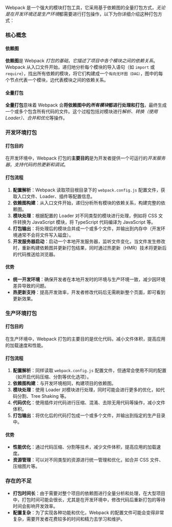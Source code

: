 Webpack 是一个强大的模块打包工具，它采用基于依赖图的全量打包方式，*无论是在开发环境还是生产环境*都需要进行打包操作，以下为你详细介绍这种打包方式：

### 核心概念

#### 依赖图

**依赖图**是 Webpack *打包的基础*，*它描述了项目中各个模块之间的依赖关系*。Webpack 从入口文件开始，递归地分析每个模块的导入语句（如 `import` 或 `require`），找出所有依赖的模块，将它们构建成一个`有向无环图（DAG）`，图中的每个节点代表一个模块，边代表模块之间的依赖关系。

#### 全量打包

**全量打包**意味着 Webpack 会**将依赖图中的*所有模块*都进行处理和打包**，最终生成一个或多个包含所有代码的文件。这个过程包括对模块进行*解析、转换（使用 Loader）、合并和优化*等操作。

### 开发环境打包

#### 打包目的

在开发环境中，Webpack 打包的**主要目的**是为开发者提供一个可运行的*开发服务器*，*支持代码的热更新和调试*。

#### 打包流程

1. **配置解析**：Webpack 读取项目根目录下的 `webpack.config.js` 配置文件，获取入口文件、Loader、插件等配置信息。
2. **依赖图构建**：从入口文件开始，递归分析所有模块的依赖关系，构建完整的依赖图。
3. **模块处理**：根据配置的 Loader 对不同类型的模块进行处理，例如将 CSS 文件转换为 JavaScript 模块，将 TypeScript 代码编译为 JavaScript 等。
4. **打包输出**：将处理后的模块合并成一个或多个文件，并输出到内存中（开发环境通常不会将文件写入磁盘）。
5. **开发服务器启动**：启动一个本地开发服务器，监听文件变化，当文件发生修改时，重新构建依赖图并更新打包结果，同时通过热更新（HMR）技术将更新后的代码推送给浏览器。

#### 优势

- **统一开发环境**：确保开发者在本地开发时的环境与生产环境一致，减少因环境差异导致的问题。
- **热更新支持**：提高开发效率，开发者修改代码后无需刷新整个页面，即可看到更新效果。

### 生产环境打包

#### 打包目的

在生产环境中，Webpack 打包的主要目的是优化代码，减小文件体积，提高应用的加载速度和性能。

#### 打包流程

1. **配置解析**：同样读取 `webpack.config.js` 配置文件，但通常会使用不同的配置（如开启代码压缩、分割等优化选项）。
2. **依赖图构建**：与开发环境相同，构建项目的依赖图。
3. **模块处理**：使用 Loader 对模块进行处理，同时可能会进行更多的优化，如代码分割、Tree Shaking 等。
4. **代码优化**：使用插件对代码进行压缩、混淆、去除无用代码等操作，减小文件体积。
5. **打包输出**：将优化后的代码打包成一个或多个文件，并输出到指定的生产目录中。

#### 优势

- **性能优化**：通过代码压缩、分割等技术，减少文件体积，提高应用的加载速度。
- **资源管理**：可以对不同类型的资源进行统一管理和优化，如合并 CSS 文件、压缩图片等。

### 存在的不足

- **打包时间长**：由于需要对整个项目的依赖图进行全量分析和处理，在大型项目中，打包时间可能会很长，尤其是在开发环境中，修改代码后重新打包的等待时间会影响开发效率。
- **配置复杂**：为了实现各种功能和优化，Webpack 的配置文件可能会变得非常复杂，需要开发者花费较多的时间和精力去学习和维护。
